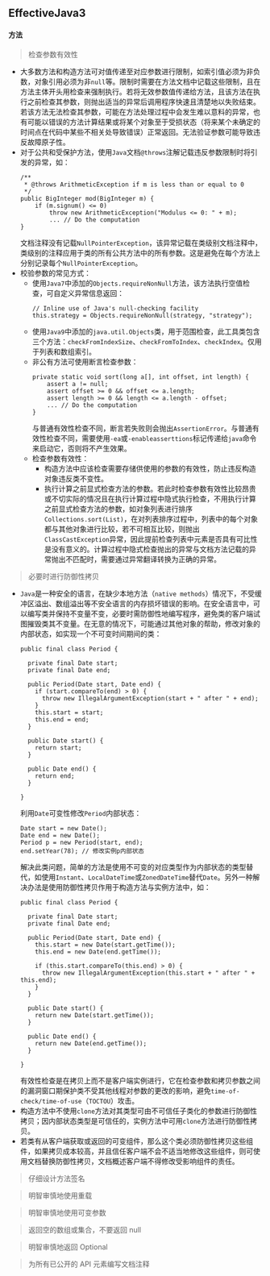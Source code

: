 ## EffectiveJava3

#### 方法

> 检查参数有效性
  * 大多数方法和构造方法可对值传递至对应参数进行限制，如索引值必须为非负数，对象引用必须为非```null```等。限制时需要在方法文档中记载这些限制，且在方法主体开头用检查来强制执行。若将无效参数值传递给方法，且该方法在执行之前检查其参数，则抛出适当的异常后调用程序快速且清楚地以失败结束。若该方法无法检查其参数，可能在方法处理过程中会发生难以意料的异常，也有可能以错误的方法计算结果或将某个对象至于受损状态（将来某个未确定的时间点在代码中某些不相关处导致错误）正常返回。无法验证参数可能导致违反故障原子性。
  * 对于公共和受保护方法，使用```Java```文档```@throws```注解记载违反参数限制时将引发的异常，如：
    ```
    /**
     * @throws ArithmeticException if m is less than or equal to 0
     */
    public BigInteger mod(BigInteger m) { 
        if (m.signum() <= 0) 
            throw new ArithmeticException("Modulus <= 0: " + m); 
            ... // Do the computation 
    }
    ```
    文档注释没有记载```NullPointerException```，该异常记载在类级别文档注释中，类级别的注释应用于类的所有公共方法中的所有参数。这是避免在每个方法上分别记录每个```NullPointerException```。
  * 校验参数的常见方式：
    * 使用```Java7```中添加的```Objects.requireNonNull```方法，该方法执行空值检查，可自定义异常信息返回：
      ```
      // Inline use of Java's null-checking facility 
      this.strategy = Objects.requireNonNull(strategy, "strategy");
      ```
    * 使用```Java9```中添加的```java.util.Objects```类，用于范围检查，此工具类包含三个方法：```checkFromIndexSize```、```checkFromToIndex```、```checkIndex```。仅用于列表和数组索引。
    * 非公有方法可使用断言检查参数：
      ```
      private static void sort(long a[], int offset, int length) { 
          assert a != null; 
          assert offset >= 0 && offset <= a.length; 
          assert length >= 0 && length <= a.length - offset; 
          ... // Do the computation 
      }
      ```
      与普通有效性检查不同，断言若失败则会抛出```AssertionError```。与普通有效性检查不同，需要使用```-ea```或```-enableasserttions```标记传递给```java```命令来启动它，否则将不产生效果。
    * 检查参数有效性：
      * 构造方法中应该检查需要存储供使用的参数的有效性，防止违反构造对象违反类不变性。
      * 执行计算之前显式检查方法的参数。若此时检查参数有效性比较昂贵或不切实际的情况且在执行计算过程中隐式执行检查，不用执行计算之前显式检查方法的参数，如对象列表进行排序```Collections.sort(List)```，在对列表排序过程中，列表中的每个对象都与其他对象进行比较，若不可相互比较，则抛出```ClassCastException```异常，因此提前检查列表中元素是否具有可比性是没有意义的。计算过程中隐式检查抛出的异常与文档方法记载的异常抛出不匹配时，需要通过异常翻译转换为正确的异常。

> 必要时进行防御性拷贝
  * ```Java```是一种安全的语言，在缺少本地方法（```native methods```）情况下，不受缓冲区溢出、数组溢出等不安全语言的内存损坏错误的影响。在安全语言中，可以编写类并保持不变量不变，必要时需防御性地编写程序，避免类的客户端试图摧毁类其不变量。在无意的情况下，可能通过其他对象的帮助，修改对象的内部状态，如实现一个不可变时间期间的类：
    ```
    public final class Period {
      
      private final Date start;
      private final Date end;

      public Period(Date start, Date end) {
        if (start.compareTo(end) > 0) {
          throw new IllegalArgumentException(start + " after " + end);
        }
        this.start = start;
        this.end = end;
      }

      public Date start() {
        return start;
      }

      public Date end() {
        return end;
      }

    }
    ```
    利用```Date```可变性修改```Period```内部状态：
    ```
    Date start = new Date();
    Date end = new Date();
    Period p = new Period(start, end);
    end.setYear(78); // 修改实例p内部状态
    ```
    解决此类问题，简单的方法是使用不可变的对应类型作为内部状态的类型替代，如使用```Instant```、```LocalDateTime```或```ZonedDateTime```替代```Date```。另外一种解决办法是使用防御性拷贝作用于构造方法与实例方法中，如：
    ```
    public final class Period {
      
      private final Date start;
      private final Date end;

      public Period(Date start, Date end) {
        this.start = new Date(start.getTime());
        this.end = new Date(end.getTime());

        if (this.start.compareTo(this.end) > 0) {
          throw new IllegalArgumentException(this.start + " after " + this.end);
        }
      }

      public Date start() {
        return new Date(start.getTime());
      }

      public Date end() {
        return new Date(end.getTime());
      }

    }
    ```
    有效性检查是在拷贝上而不是客户端实例进行，它在检查参数和拷贝参数之间的漏洞窗口期保护类不受其他线程对参数的更改的影响，避免```time-of-check/time-of-use```（```TOCTOU```）攻击。
  * 构造方法中不使用```clone```方法对其类型可由不可信任子类化的参数进行防御性拷贝；因内部状态类型是可信任的，实例方法中可用```clone```方法进行防御性拷贝。
  * 若类有从客户端获取或返回的可变组件，那么这个类必须防御性拷贝这些组件，如果拷贝成本较高，并且信任客户端不会不适当地修改这些组件，则可使用文档替换防御性拷贝，文档概述客户端不得修改受影响组件的责任。

> 仔细设计方法签名

> 明智审慎地使用重载

> 明智审慎地使用可变参数

> 返回空的数组或集合，不要返回 null

> 明智审慎地返回 Optional

> 为所有已公开的 API 元素编写文档注释